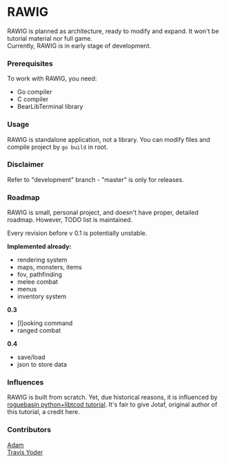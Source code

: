 # RAWIG

RAWIG is planned as architecture, ready to modify and expand. It won't be tutorial material nor full game.  
Currently, RAWIG is in early stage of development.

### Prerequisites

To work with RAWIG, you need:  
 - Go compiler  
 - C compiler  
 - BearLibTerminal library  

### Usage

RAWIG is standalone application, not a library. You can modify files and compile project by `go build` in root.

### Disclaimer

Refer to "development" branch - "master" is only for releases.

### Roadmap

RAWIG is small, personal project, and doesn't have proper, detailed roadmap. However, TODO list is maintained.

Every revision before v 0.1 is potentially unstable. 

**Implemented already:**  
- rendering system  
- maps, monsters, items  
- fov, pathfinding  
- melee combat  
- menus  
- inventory system

**0.3**  
- [l]ooking command  
- ranged combat  

**0.4**  
- save/load  
- json to store data

### Influences

RAWIG is built from scratch. Yet, due historical reasons, it is influenced by [roguebasin python+libtcod tutorial](http://www.roguebasin.com/index.php?title=Complete_Roguelike_Tutorial,_using_python%2Blibtcod). It's fair to give Jotaf, original author of this tutorial, a credit here.

### Contributors

[Adam](https://github.com/adam-weiler)  
[Travis Yoder](https://github.com/trayo)
